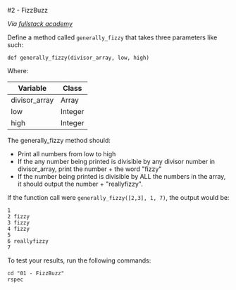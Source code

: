 #2 - FizzBuzz

_Via [fullstack academy](http://www.fullstackacademy.com/basecamp)_

Define a method called `generally_fizzy` that takes three parameters like such:

`def generally_fizzy(divisor_array, low, high)`

Where:

| Variable      | Class       |
| ------------- |-------------|
| divisor_array | Array       |
| low           | Integer     |
| high          | Integer     |

The generally_fizzy method should:

* Print all numbers from low to high
* If the any number being printed is divisible by any divisor number in divisor_array, print the number + the word "fizzy"
* If the number being printed is divisible by ALL the numbers in the array, it should output the number + "reallyfizzy".

If the function call were `generally_fizzy([2,3], 1, 7)`, the output would be:

```
1
2 fizzy
3 fizzy
4 fizzy
5
6 reallyfizzy
7
```

To test your results, run the following commands:

```
cd "01 - FizzBuzz"
rspec
```
